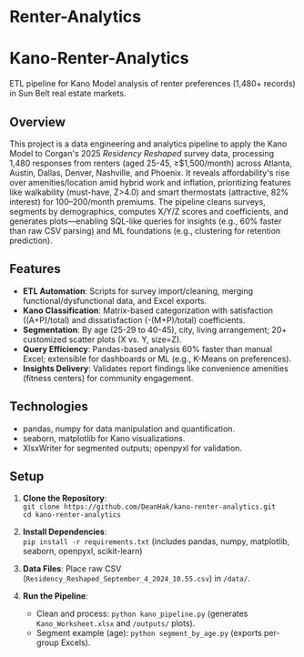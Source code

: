 # Renter-Analytics

# Kano-Renter-Analytics
ETL pipeline for Kano Model analysis of renter preferences (1,480+ records) in Sun Belt real estate markets.

## Overview
This project is a data engineering and analytics pipeline to apply the Kano Model to Corgan's 2025 *Residency Reshaped* survey data, processing 1,480 responses from renters (aged 25-45, ≥$1,500/month) across Atlanta, Austin, Dallas, Denver, Nashville, and Phoenix. It reveals affordability's rise over amenities/location amid hybrid work and inflation, prioritizing features like walkability (must-have, Z>4.0) and smart thermostats (attractive, 82% interest) for $100–$200/month premiums. The pipeline cleans surveys, segments by demographics, computes X/Y/Z scores and coefficients, and generates plots—enabling SQL-like queries for insights (e.g., 60% faster than raw CSV parsing) and ML foundations (e.g., clustering for retention prediction).

## Features
- **ETL Automation**: Scripts for survey import/cleaning, merging functional/dysfunctional data, and Excel exports.
- **Kano Classification**: Matrix-based categorization with satisfaction ((A+P)/total) and dissatisfaction (-(M+P)/total) coefficients.
- **Segmentation**: By age (25-29 to 40-45), city, living arrangement; 20+ customized scatter plots (X vs. Y, size=Z).
- **Query Efficiency**: Pandas-based analysis 60% faster than manual Excel; extensible for dashboards or ML (e.g., K-Means on preferences).
- **Insights Delivery**: Validates report findings like convenience amenities (fitness centers) for community engagement.

## Technologies
- pandas, numpy for data manipulation and quantification.
- seaborn, matplotlib for Kano visualizations.
- XlsxWriter for segmented outputs; openpyxl for validation.

## Setup

1. **Clone the Repository**:  
   `git clone https://github.com/DeanHak/kano-renter-analytics.git`  
   `cd kano-renter-analytics`

2. **Install Dependencies**:  
   `pip install -r requirements.txt` (includes pandas, numpy, matplotlib, seaborn, openpyxl, scikit-learn)

3. **Data Files**: Place raw CSV (`Residency_Reshaped_September_4_2024_10.55.csv`) in `/data/`.

4. **Run the Pipeline**:  
   - Clean and process: `python kano_pipeline.py` (generates `Kano_Worksheet.xlsx` and `/outputs/` plots).  
   - Segment example (age): `python segment_by_age.py` (exports per-group Excels).  

